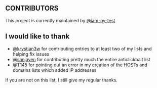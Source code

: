 ## CONTRIBUTORS
This project is currently maintained by [@iam-py-test](https://github.com/iam-py-test)
## I would like to thank
- [@krystian3w](https://github.com/krystian3w) for contributing entries to at least two of my lists and helping fix issues
- [@sanjayen](https://github.com/sanjayen) for contributing pretty much the entire anticlickbait list
- [@T145](https://github.com/T145) for pointing out an error in my creation of the HOSTs and domains lists which added IP addresses

If you are not on this list, I still give my regular thanks. 
